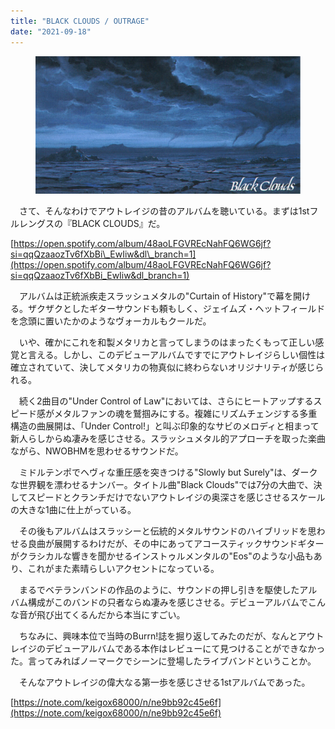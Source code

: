 ```yaml
---
title: "BLACK CLOUDS / OUTRAGE"
date: "2021-09-18"
---
```


<figure>

![](/assets/nc8c2551544a5_2838eb730f72fa915d56d59031f490dc.png)

</figure>

　さて、そんなわけでアウトレイジの昔のアルバムを聴いている。まずは1stフルレングスの『BLACK CLOUDS』だ。

[https://open.spotify.com/album/48aoLFGVREcNahFQ6WG6jf?si=qqQzaaozTv6fXbBi\_EwIiw&dl\_branch=1](https://open.spotify.com/album/48aoLFGVREcNahFQ6WG6jf?si=qqQzaaozTv6fXbBi_EwIiw&dl_branch=1)

　アルバムは正統派疾走スラッシュメタルの"Curtain of History"で幕を開ける。ザクザクとしたギターサウンドも頼もしく、ジェイムズ・ヘットフィールドを念頭に置いたかのようなヴォーカルもクールだ。

　いや、確かにこれを和製メタリカと言ってしまうのはまったくもって正しい感覚と言える。しかし、このデビューアルバムですでにアウトレイジらしい個性は確立されていて、決してメタリカの物真似に終わらないオリジナリティが感じられる。

　続く2曲目の"Under Control of Law"においては、さらにヒートアップするスピード感がメタルファンの魂を鷲掴みにする。複雑にリズムチェンジする多重構造の曲展開は、「Under Control!」と叫ぶ印象的なサビのメロディと相まって新人らしからぬ凄みを感じさせる。スラッシュメタル的アプローチを取った楽曲ながら、NWOBHMを思わせるサウンドだ。

　ミドルテンポでヘヴィな重圧感を突きつける"Slowly but Surely"は、ダークな世界観を漂わせるナンバー。タイトル曲"Black Clouds"では7分の大曲で、決してスピードとクランチだけでないアウトレイジの奥深さを感じさせるスケールの大きな1曲に仕上がっている。

　その後もアルバムはスラッシーと伝統的メタルサウンドのハイブリッドを思わせる良曲が展開するわけだが、その中にあってアコースティックサウンドギターがクラシカルな響きを聞かせるインストゥルメンタルの"Eos"のような小品もあり、これがまた素晴らしいアクセントになっている。

　まるでベテランバンドの作品のように、サウンドの押し引きを駆使したアルバム構成がこのバンドの只者ならぬ凄みを感じさせる。デビューアルバムでこんな音が飛び出てくるんだから本当にすごい。

　ちなみに、興味本位で当時のBurrn!誌を掘り返してみたのだが、なんとアウトレイジのデビューアルバムである本作はレビューにて見つけることができなかった。言ってみればノーマークでシーンに登場したライブバンドということか。

　そんなアウトレイジの偉大なる第一歩を感じさせる1stアルバムであった。

[https://note.com/keigox68000/n/ne9bb92c45e6f](https://note.com/keigox68000/n/ne9bb92c45e6f)
